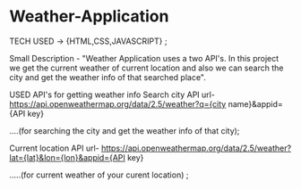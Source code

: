 # Weather-Application
TECH USED -> {HTML,CSS,JAVASCRIPT} ;

Small Description - "Weather Application uses a two API's. 
In this project we get the current weather of current location and also we can search the city and get the weather info of that searched place".

USED API's for getting weather info 
Search city API   url- https://api.openweathermap.org/data/2.5/weather?q={city name}&appid={API key}        

....(for searching the  city and get the weather info of that city);


Current location API   url- https://api.openweathermap.org/data/2.5/weather?lat={lat}&lon={lon}&appid={API key} 

.....(for current weather of your curent location) ;
